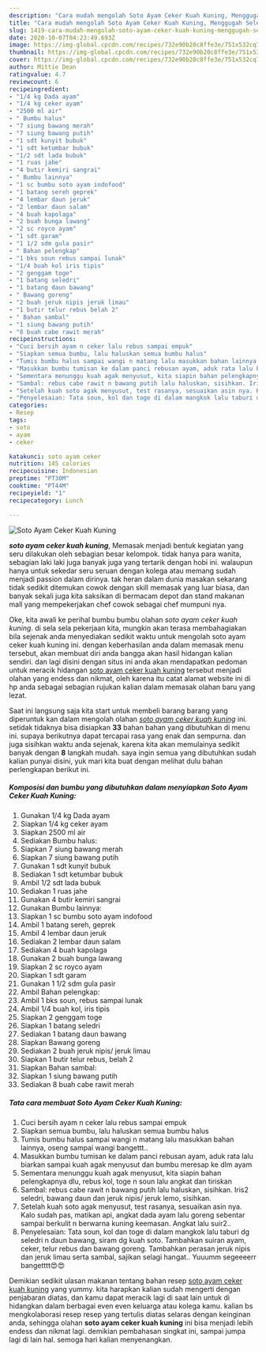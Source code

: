 ```yaml
---
description: "Cara mudah mengolah Soto Ayam Ceker Kuah Kuning, Menggugah Selera"
title: "Cara mudah mengolah Soto Ayam Ceker Kuah Kuning, Menggugah Selera"
slug: 1419-cara-mudah-mengolah-soto-ayam-ceker-kuah-kuning-menggugah-selera
date: 2020-10-07T04:23:49.693Z
image: https://img-global.cpcdn.com/recipes/732e90b20c8ffe3e/751x532cq70/soto-ayam-ceker-kuah-kuning-foto-resep-utama.jpg
thumbnail: https://img-global.cpcdn.com/recipes/732e90b20c8ffe3e/751x532cq70/soto-ayam-ceker-kuah-kuning-foto-resep-utama.jpg
cover: https://img-global.cpcdn.com/recipes/732e90b20c8ffe3e/751x532cq70/soto-ayam-ceker-kuah-kuning-foto-resep-utama.jpg
author: Mittie Dean
ratingvalue: 4.7
reviewcount: 6
recipeingredient:
- "1/4 kg Dada ayam"
- "1/4 kg ceker ayam"
- "2500 ml air"
- " Bumbu halus"
- "7 siung bawang merah"
- "7 siung bawang putih"
- "1 sdt kunyit bubuk"
- "1 sdt ketumbar bubuk"
- "1/2 sdt lada bubuk"
- "1 ruas jahe"
- "4 butir kemiri sangrai"
- " Bumbu lainnya"
- "1 sc bumbu soto ayam indofood"
- "1 batang sereh geprek"
- "4 lembar daun jeruk"
- "2 lembar daun salam"
- "4 buah kapolaga"
- "2 buah bunga lawang"
- "2 sc royco ayam"
- "1 sdt garam"
- "1 1/2 sdm gula pasir"
- " Bahan pelengkap"
- "1 bks soun rebus sampai lunak"
- "1/4 buah kol iris tipis"
- "2 genggam toge"
- "1 batang seledri"
- "1 batang daun bawang"
- " Bawang goreng"
- "2 buah jeruk nipis jeruk limau"
- "1 butir telur rebus belah 2"
- " Bahan sambal"
- "1 siung bawang putih"
- "8 buah cabe rawit merah"
recipeinstructions:
- "Cuci bersih ayam n ceker lalu rebus sampai empuk"
- "Siapkan semua bumbu, lalu haluskan semua bumbu halus"
- "Tumis bumbu halus sampai wangi n matang lalu masukkan bahan lainnya, oseng sampai wangi bangettt.."
- "Masukkan bumbu tumisan ke dalam panci rebusan ayam, aduk rata lalu biarkan sampai kuah agak menyusut dan bumbu meresap ke dlm ayam"
- "Sementara menunggu kuah agak menyusut, kita siapin bahan pelengkapnya dlu, rebus kol, toge n soun lalu angkat dan tiriskan"
- "Sambal: rebus cabe rawit n bawang putih lalu haluskan, sisihkan. Iris2 seledri, bawang daun dan jeruk nipis/ jeruk lemo, sisihkan."
- "Setelah kuah soto agak menyusut, test rasanya, sesuaikan asin nya. Kalo sudah pas, matikan api, angkat dada ayam lalu goreng sebentar sampai berkulit n berwarna kuning keemasan. Angkat lalu suir2.."
- "Penyelesaian: Tata soun, kol dan toge di dalam mangkok lalu taburi dg seledri n daun bawang, siram dg kuah soto. Tambahkan suiran ayam, ceker, telur rebus dan bawang goreng. Tambahkan perasan jeruk nipis dan jeruk limau serta sambal, sajikan selagi hangat.. Yuuumm segeeeerr bangetttt😍😍"
categories:
- Resep
tags:
- soto
- ayam
- ceker

katakunci: soto ayam ceker 
nutrition: 145 calories
recipecuisine: Indonesian
preptime: "PT30M"
cooktime: "PT44M"
recipeyield: "1"
recipecategory: Lunch

---
```



![Soto Ayam Ceker Kuah Kuning](https://img-global.cpcdn.com/recipes/732e90b20c8ffe3e/751x532cq70/soto-ayam-ceker-kuah-kuning-foto-resep-utama.jpg)

<b><i>soto ayam ceker kuah kuning</i></b>, Memasak menjadi bentuk kegiatan yang seru dilakukan oleh sebagian besar kelompok. tidak hanya para wanita, sebagian laki laki juga banyak juga yang tertarik dengan hobi ini. walaupun hanya untuk sekedar seru seruan dengan kolega atau memang sudah menjadi passion dalam dirinya. tak heran dalam dunia masakan sekarang tidak sedikit ditemukan cowok dengan skill memasak yang luar biasa, dan banyak sekali juga kita saksikan di bermacam depot dan stand makanan mall yang mempekerjakan chef cowok sebagai chef mumpuni nya.



Oke, kita awali ke perihal bumbu bumbu olahan <i>soto ayam ceker kuah kuning</i>. di sela sela pekerjaan kita, mungkin akan terasa membahagiakan bila sejenak anda menyediakan sedikit waktu untuk mengolah soto ayam ceker kuah kuning ini. dengan keberhasilan anda dalam memasak menu tersebut, akan membuat diri anda bangga akan hasil hidangan kalian sendiri. dan lagi disini dengan situs ini anda akan mendapatkan pedoman untuk meracik hidangan <u>soto ayam ceker kuah kuning</u> tersebut menjadi olahan yang endess dan nikmat, oleh karena itu catat alamat website ini di hp anda sebagai sebagian rujukan kalian dalam memasak olahan baru yang lezat.


Saat ini langsung saja kita start untuk membeli barang barang yang diperuntuk kan dalam mengolah olahan <u><i>soto ayam ceker kuah kuning</i></u> ini. setidak tidaknya bisa disiapkan <b>33</b> bahan bahan yang dibutuhkan di menu ini. supaya berikutnya dapat tercapai rasa yang enak dan sempurna. dan juga sisihkan waktu anda sejenak, karena kita akan memulainya sedikit banyak dengan <b>8</b> langkah mudah. saya ingin semua yang dibutuhkan sudah kalian punyai disini, yuk mari kita buat dengan melihat dulu bahan perlengkapan berikut ini.

<!--inarticleads1-->

##### Komposisi dan bumbu yang dibutuhkan dalam menyiapkan Soto Ayam Ceker Kuah Kuning:

1. Gunakan 1/4 kg Dada ayam
1. Siapkan 1/4 kg ceker ayam
1. Siapkan 2500 ml air
1. Sediakan  Bumbu halus:
1. Siapkan 7 siung bawang merah
1. Siapkan 7 siung bawang putih
1. Gunakan 1 sdt kunyit bubuk
1. Sediakan 1 sdt ketumbar bubuk
1. Ambil 1/2 sdt lada bubuk
1. Sediakan 1 ruas jahe
1. Gunakan 4 butir kemiri sangrai
1. Gunakan  Bumbu lainnya:
1. Siapkan 1 sc bumbu soto ayam indofood
1. Ambil 1 batang sereh, geprek
1. Ambil 4 lembar daun jeruk
1. Sediakan 2 lembar daun salam
1. Sediakan 4 buah kapolaga
1. Gunakan 2 buah bunga lawang
1. Siapkan 2 sc royco ayam
1. Siapkan 1 sdt garam
1. Gunakan 1 1/2 sdm gula pasir
1. Ambil  Bahan pelengkap:
1. Ambil 1 bks soun, rebus sampai lunak
1. Ambil 1/4 buah kol, iris tipis
1. Siapkan 2 genggam toge
1. Siapkan 1 batang seledri
1. Sediakan 1 batang daun bawang
1. Siapkan  Bawang goreng
1. Sediakan 2 buah jeruk nipis/ jeruk limau
1. Siapkan 1 butir telur rebus, belah 2
1. Siapkan  Bahan sambal:
1. Siapkan 1 siung bawang putih
1. Sediakan 8 buah cabe rawit merah




<!--inarticleads2-->

##### Tata cara membuat Soto Ayam Ceker Kuah Kuning:

1. Cuci bersih ayam n ceker lalu rebus sampai empuk
1. Siapkan semua bumbu, lalu haluskan semua bumbu halus
1. Tumis bumbu halus sampai wangi n matang lalu masukkan bahan lainnya, oseng sampai wangi bangettt..
1. Masukkan bumbu tumisan ke dalam panci rebusan ayam, aduk rata lalu biarkan sampai kuah agak menyusut dan bumbu meresap ke dlm ayam
1. Sementara menunggu kuah agak menyusut, kita siapin bahan pelengkapnya dlu, rebus kol, toge n soun lalu angkat dan tiriskan
1. Sambal: rebus cabe rawit n bawang putih lalu haluskan, sisihkan. Iris2 seledri, bawang daun dan jeruk nipis/ jeruk lemo, sisihkan.
1. Setelah kuah soto agak menyusut, test rasanya, sesuaikan asin nya. Kalo sudah pas, matikan api, angkat dada ayam lalu goreng sebentar sampai berkulit n berwarna kuning keemasan. Angkat lalu suir2..
1. Penyelesaian: Tata soun, kol dan toge di dalam mangkok lalu taburi dg seledri n daun bawang, siram dg kuah soto. Tambahkan suiran ayam, ceker, telur rebus dan bawang goreng. Tambahkan perasan jeruk nipis dan jeruk limau serta sambal, sajikan selagi hangat.. Yuuumm segeeeerr bangetttt😍😍




Demikian sedikit ulasan makanan tentang bahan resep <u>soto ayam ceker kuah kuning</u> yang yummy. kita harapkan kalian sudah mengerti dengan penjabaran diatas, dan kamu dapat meracik lagi di saat lain untuk di hidangkan dalam berbagai even even keluarga atau kolega kamu. kalian bs mengkolaborasi resep resep yang tertulis diatas selaras dengan keinginan anda, sehingga olahan <b>soto ayam ceker kuah kuning</b> ini bisa menjadi lebih endess dan nikmat lagi. demikian pembahasan singkat ini, sampai jumpa lagi di lain hal. semoga hari kalian menyenangkan.
